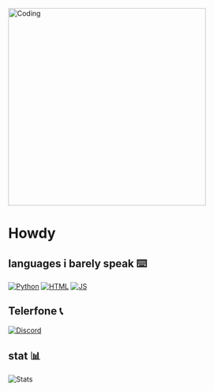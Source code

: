 <img class="center" alt="Coding" width="400" src="https://media1.tenor.com/m/lN3a4SEZ-cgAAAAd/koi-fish.gif">


# Howdy

## languages i barely speak ⌨️

[![Python](https://img.shields.io/badge/-Python-blue?style=for-the-badge&logo=Python&logoColor=white)](https://www.python.org/)
[![HTML](https://img.shields.io/badge/-HTML-d63d0f?style=for-the-badge&logo=HTML5&logoColor=white)](https://html.com/)
[![JS](https://img.shields.io/badge/-Javascript-yellow?style=for-the-badge&logo=Javascript&logoColor=white)](https://www.javascript.com/)




## Telerfone 📞

[![Discord](https://img.shields.io/badge/-nuhuh%230000-7289DA?style=for-the-badge&logo=Discord&logoColor=white)](http://discord.com/app)


## stat 📊
    
![Stats](https://github-readme-stats.vercel.app/api/top-langs/?username=JesseRoche&langs_count=10&layout=compact&bg_color=0,0a0e12,151a21&title_color=F0F6FC&text_color=F0F6FC&hide_border=true)
